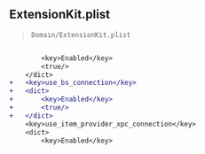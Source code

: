 ## ExtensionKit.plist

> `Domain/ExtensionKit.plist`

```diff

 		<key>Enabled</key>
 		<true/>
 	</dict>
+	<key>use_bs_connection</key>
+	<dict>
+		<key>Enabled</key>
+		<true/>
+	</dict>
 	<key>use_item_provider_xpc_connection</key>
 	<dict>
 		<key>Enabled</key>

```
